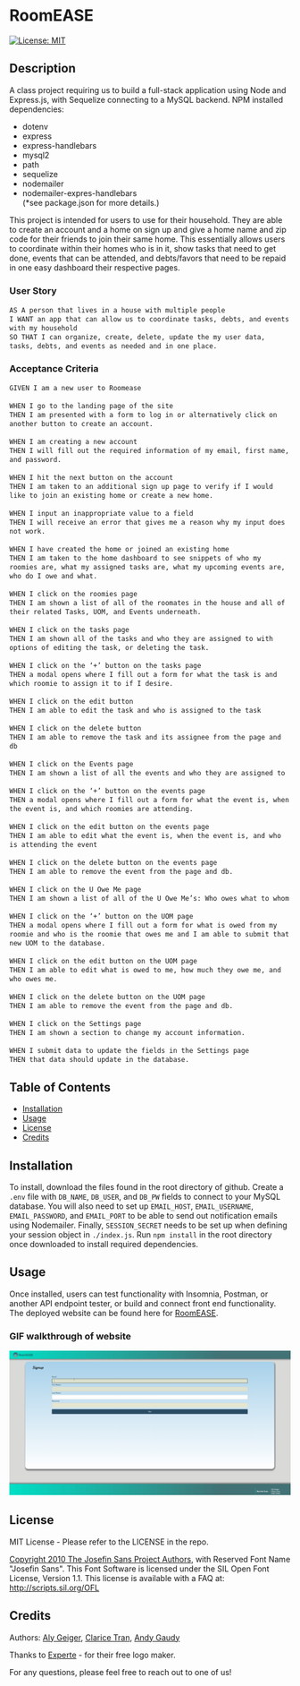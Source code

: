 # RoomEASE

[![License: MIT](https://img.shields.io/badge/License-MIT-yellow.svg)](https://opensource.org/licenses/MIT)

## Description

A class project requiring us to build a full-stack application using Node and Express.js, with Sequelize connecting to a MySQL backend.
NPM installed dependencies:

-   dotenv
-   express
-   express-handlebars
-   mysql2
-   path
-   sequelize
-   nodemailer
-   nodemailer-expres-handlebars
    <br>\(\*see package.json for more details.)

This project is intended for users to use for their household. They are able to create an account and a home on sign up and give a home name and zip code for their friends to join their same home. This essentially allows users to coordinate within their homes who is in it, show tasks that need to get done, events that can be attended, and debts/favors that need to be repaid in one easy dashboard their respective pages.

### User Story

```
AS A person that lives in a house with multiple people
I WANT an app that can allow us to coordinate tasks, debts, and events with my household
SO THAT I can organize, create, delete, update the my user data, tasks, debts, and events as needed and in one place.
```

### Acceptance Criteria

```
GIVEN I am a new user to Roomease

WHEN I go to the landing page of the site
THEN I am presented with a form to log in or alternatively click on another button to create an account.

WHEN I am creating a new account
THEN I will fill out the required information of my email, first name, and password.

WHEN I hit the next button on the account
THEN I am taken to an additional sign up page to verify if I would like to join an existing home or create a new home.

WHEN I input an inappropriate value to a field
THEN I will receive an error that gives me a reason why my input does not work.

WHEN I have created the home or joined an existing home
THEN I am taken to the home dashboard to see snippets of who my roomies are, what my assigned tasks are, what my upcoming events are, who do I owe and what.

WHEN I click on the roomies page
THEN I am shown a list of all of the roomates in the house and all of their related Tasks, UOM, and Events underneath.

WHEN I click on the tasks page
THEN I am shown all of the tasks and who they are assigned to with options of editing the task, or deleting the task.

WHEN I click on the ‘+’ button on the tasks page
THEN a modal opens where I fill out a form for what the task is and which roomie to assign it to if I desire.

WHEN I click on the edit button
THEN I am able to edit the task and who is assigned to the task

WHEN I click on the delete button
THEN I am able to remove the task and its assignee from the page and db

WHEN I click on the Events page
THEN I am shown a list of all the events and who they are assigned to

WHEN I click on the ‘+’ button on the events page
THEN a modal opens where I fill out a form for what the event is, when the event is, and which roomies are attending.

WHEN I click on the edit button on the events page
THEN I am able to edit what the event is, when the event is, and who is attending the event

WHEN I click on the delete button on the events page
THEN I am able to remove the event from the page and db.

WHEN I click on the U Owe Me page
THEN I am shown a list of all of the U Owe Me’s: Who owes what to whom

WHEN I click on the ‘+’ button on the UOM page
THEN a modal opens where I fill out a form for what is owed from my roomie and who is the roomie that owes me and I am able to submit that new UOM to the database.

WHEN I click on the edit button on the UOM page
THEN I am able to edit what is owed to me, how much they owe me, and who owes me.

WHEN I click on the delete button on the UOM page
THEN I am able to remove the event from the page and db.

WHEN I click on the Settings page
THEN I am shown a section to change my account information.

WHEN I submit data to update the fields in the Settings page
THEN that data should update in the database.
```

## Table of Contents

-   [Installation](#installation)
-   [Usage](#usage)
-   [License](#license)
-   [Credits](#credits)

## Installation

To install, download the files found in the root directory of github. Create a `.env` file with `DB_NAME`, `DB_USER`, and `DB_PW` fields to connect to your MySQL database. You will also need to set up `EMAIL_HOST`, `EMAIL_USERNAME`, `EMAIL_PASSWORD`, and `EMAIL_PORT` to be able to send out notification emails using Nodemailer. Finally, `SESSION_SECRET` needs to be set up when defining your session object in `./index.js`. Run `npm install` in the root directory once downloaded to install required dependencies.

## Usage

Once installed, users can test functionality with Insomnia, Postman, or another API endpoint tester, or build and connect front end functionality. The deployed website can be found here for [RoomEASE](https://roomease.herokuapp.com/).

### GIF walkthrough of website

![usage image](https://github.com/maximusDecimalusMeridius/roomease/blob/dev/public/images/roomeaseusage.gif?raw=true)

## License

MIT License - Please refer to the LICENSE in the repo.

[Copyright 2010 The Josefin Sans Project Authors](https://github.com/ThomasJockin/JosefinSansFont-master), with Reserved Font Name "Josefin Sans".
This Font Software is licensed under the SIL Open Font License, Version 1.1.
This license is available with a FAQ at: http://scripts.sil.org/OFL

## Credits

Authors: [Aly Geiger](https://github.com/KawaiKimono), [Clarice Tran](https://github.com/claricetran), [Andy Gaudy](https://github.com/maximusDecimalusMeridius)

Thanks to [Experte](https://www.experte.com/logo-maker#/) - for their free logo maker.

For any questions, please feel free to reach out to one of us!
